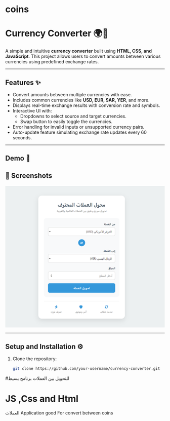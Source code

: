 # coins
# Currency Converter 🌍💱

A simple and intuitive **currency converter** built using **HTML, CSS, and JavaScript**. This project allows users to convert amounts between various currencies using predefined exchange rates.

---

## Features ✨

- Convert amounts between multiple currencies with ease.
- Includes common currencies like **USD, EUR, SAR, YER**, and more.
- Displays real-time exchange results with conversion rate and symbols.
- Interactive UI with:
  - Dropdowns to select source and target currencies.
  - Swap button to easily toggle the currencies.
- Error handling for invalid inputs or unsupported currency pairs.
- Auto-update feature simulating exchange rate updates every 60 seconds.

---

## Demo 🚀

## 📸 Screenshots
<p align="center">
  <img src="https://github.com/Farea-Al-Dhelaa/coins/blob/main/Screenshot%202024-11-23%20135527.png">
 
</p>

---

## Setup and Installation ⚙️

1. Clone the repository:
   ```bash
   git clone https://github.com/your-username/currency-converter.git

#للتحويل بين العملات برنامج بسيط
#  JS ,Css and Html
العملات
Application good For convert between coins
